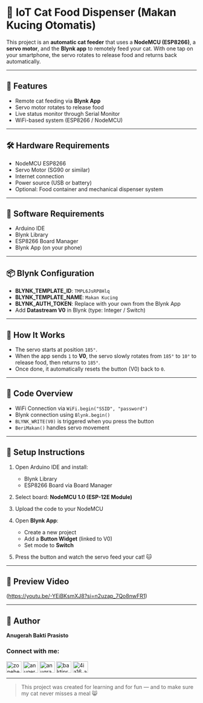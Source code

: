 # 🐾 IoT Cat Food Dispenser (Makan Kucing Otomatis)

This project is an **automatic cat feeder** that uses a **NodeMCU (ESP8266)**, a **servo motor**, and the **Blynk app** to remotely feed your cat. With one tap on your smartphone, the servo rotates to release food and returns back automatically.

---

## 🚀 Features

- Remote cat feeding via **Blynk App**
- Servo motor rotates to release food
- Live status monitor through Serial Monitor
- WiFi-based system (ESP8266 / NodeMCU)

---

## 🛠️ Hardware Requirements

- NodeMCU ESP8266
- Servo Motor (SG90 or similar)
- Internet connection
- Power source (USB or battery)
- Optional: Food container and mechanical dispenser system

---

## 📲 Software Requirements

- Arduino IDE
- Blynk Library
- ESP8266 Board Manager
- Blynk App (on your phone)

---

## 📦 Blynk Configuration

- **BLYNK_TEMPLATE_ID**: `TMPL6JsRP8Hlq`
- **BLYNK_TEMPLATE_NAME**: `Makan Kucing`
- **BLYNK_AUTH_TOKEN**: Replace with your own from the Blynk App
- Add **Datastream V0** in Blynk (type: Integer / Switch)

---

## 🧠 How It Works

- The servo starts at position `185°`.
- When the app sends `1` to **V0**, the servo slowly rotates from `185°` to `10°` to release food, then returns to `185°`.
- Once done, it automatically resets the button (V0) back to `0`.

---

## 🧾 Code Overview

- WiFi Connection via `WiFi.begin("SSID", "password")`
- Blynk connection using `Blynk.begin()`
- `BLYNK_WRITE(V0)` is triggered when you press the button
- `BeriMakan()` handles servo movement

---

## 🔧 Setup Instructions

1. Open Arduino IDE and install:
   - Blynk Library
   - ESP8266 Board via Board Manager

2. Select board: **NodeMCU 1.0 (ESP-12E Module)**

3. Upload the code to your NodeMCU

4. Open **Blynk App**:
   - Create a new project
   - Add a **Button Widget** (linked to V0)
   - Set mode to **Switch**

5. Press the button and watch the servo feed your cat! 🐱

---

## 📸 Preview Video

(https://youtu.be/-YEiBKsmXJ8?si=n2uzap_7Qo8nwFR1) 

---

## 👤 Author

**Anugerah Bakti Prasisto**  
<h3 align="left">Connect with me:</h3>
<p align="left">
<a href="https://twitter.com/zonehell1" target="blank"><img align="center" src="https://raw.githubusercontent.com/rahuldkjain/github-profile-readme-generator/master/src/images/icons/Social/twitter.svg" alt="zonehell1" height="30" width="40" /></a>
<a href="https://www.linkedin.com/in/anugerah-bakti-prasisto-04422122b/" target="blank"><img align="center" src="https://raw.githubusercontent.com/rahuldkjain/github-profile-readme-generator/master/src/images/icons/Social/linked-in-alt.svg" alt="anugerah bakti prasisto" height="30" width="40" /></a>
<a href="https://www.facebook.com/profile.php?id=100006615318141&locale=id_ID" target="blank"><img align="center" src="https://raw.githubusercontent.com/rahuldkjain/github-profile-readme-generator/master/src/images/icons/Social/facebook.svg" alt="anugrah bakti" height="30" width="40" /></a>
<a href="https://www.instagram.com/bakti_011/" target="blank"><img align="center" src="https://raw.githubusercontent.com/rahuldkjain/github-profile-readme-generator/master/src/images/icons/Social/instagram.svg" alt="baktiprasisto" height="30" width="40" /></a>
<a href="https://www.youtube.com/@baktiprasisto" target="blank"><img align="center" src="https://raw.githubusercontent.com/rahuldkjain/github-profile-readme-generator/master/src/images/icons/Social/youtube.svg" alt="4ia16_anugerah bakti prasisto" height="30" width="40" /></a>
</p>

---

> This project was created for learning and for fun — and to make sure my cat never misses a meal 😸
